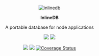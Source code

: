 <p align="center">
    <img alt="inlinedb" src="https://raw.githubusercontent.com/inlinedb/inlinedb/icons/idb.png">
</p>

<p align="center">
    <strong>InlineDB</strong>
</p>

<p align="center">
    A portable database for node applications
</p>

<p align="center">
    <a href="https://www.npmjs.com/package/inlinedb"><img src="https://img.shields.io/npm/v/inlinedb.svg"></a>
    <a href="https://www.npmjs.com/package/inlinedb"><img src="https://img.shields.io/npm/dm/inlinedb.svg"></a>
</p>

<p align="center">
    <a href="https://travis-ci.org/inlinedb/inlinedb"><img src="https://img.shields.io/travis/inlinedb/inlinedb.svg?label=units"></a>
    <a href="https://travis-ci.org/inlinedb/inlinedb-e2e"><img src="https://img.shields.io/travis/inlinedb/inlinedb-e2e.svg?label=e2e"></a>
    <a href='https://coveralls.io/github/inlinedb/inlinedb?branch=master'><img src='https://coveralls.io/repos/github/inlinedb/inlinedb/badge.svg?branch=master' alt='Coverage Status' /></a>
</p>
